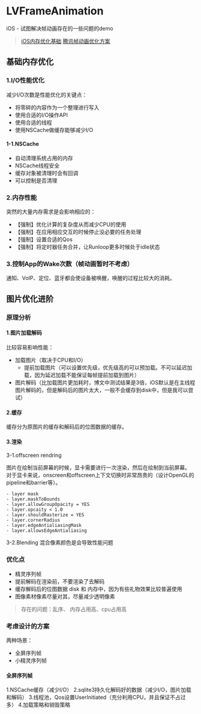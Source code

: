 # LVFrameAnimation
iOS - 试图解决帧动画存在的一些问题的demo

> [iOS内存优化基础](https://www.jianshu.com/p/c58001ae3da5)
[腾讯帧动画优化方案](https://segmentfault.com/a/1190000007131210)


## 基础内存优化

### 1.I/O性能优化

减少I/O次数是性能优化的关键点：
- 将零碎的内容作为一个整理进行写入
- 使用合适的I/O操作API
- 使用合适的线程
- 使用NSCache做缓存能够减少I/O

#### 1-1.NSCache

- 自动清理系统占用的内存
- NSCache线程安全
- 缓存对象被清理时会有回调
- 可以控制是否清理

### 2.内存性能

突然的大量内存需求是会影响相应的：
- 【强制】优化计算的复杂度从而减少CPU的使用
- 【强制】在应用相应交互的时候停止没必要的任务处理
- 【强制】设置合适的Qos
- 【强制】将定时器任务合并，让Runloop更多时候处于idle状态

### 3.控制App的Wake次数（帧动画暂时不考虑）

通知、VoIP、定位、蓝牙都会使设备被唤醒，唤醒的过程比较大的消耗。


## 图片优化进阶

### 原理分析

#### 1.图片加载解码

比较容易影响性能：
- 加载图片（取决于CPU和I/O）
	- 提前加载图片（可以设置优先级，优先级高的可以预加载。不可以延迟加载，因为延迟加载不能保证每帧提前加载到图片）
- 图片解码（比加载图片更加耗时，博文中测试结果是3倍，iOS默认是在主线程图片解码的，但是解码后的图片太大，一般不会缓存到disk中，但是我可以尝试）

#### 2.缓存

缓存分为原图片的缓存和解码后的位图数据的缓存。

#### 3.渲染
 
3-1.offscreen rendring

图片在绘制当前屏幕的时候，显卡需要进行一次渲染，然后在绘制到当前屏幕。
对于显卡来说，onscreen和offscreen上下文切换时非常昂贵的（设计OpenGL的pipeline和barrier等）。

```
- layer mask
- layer.maskToBounds
- layer.allowGroupOpacity = YES
- layer.opcaity < 1.0
- layer.shouldRasterize = YES
- layer.cornerRadius
- layer.edgeAntialiasingMask
- layer.allowsEdgeAntialiasing
```

3-2.Blending 混合像素颜色是会导致性能问题

### 优化点

- 精灵序列帧
- 提前解码在渲染前，不要渲染了去解码
- 缓存解码后的位图数据 disk 和 内存中，因为有些礼物效果比较普遍使用
- 图像素材像素尽量对其，尽量减少透明像素

> 存在的问题：乱序、 内存占用高、cpu占用高

### 考虑设计的方案

两种场景：
- 全屏序列帧
- 小精灵序列帧

#### 全屏序列帧

1.NSCache缓存（减少I/O）
2.sqlite3持久化解码好的数据（减少I/O，图片加载和解码）
3.线程池，Qos设置UserInitiated（充分利用CPU，并且保证不占过多）
4.加载策略和销毁策略




































